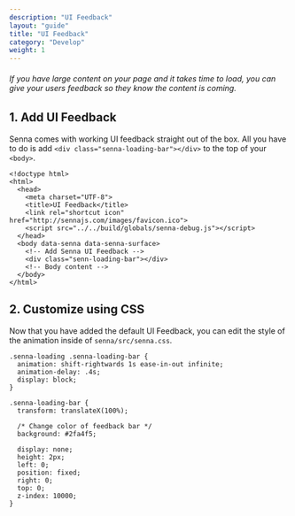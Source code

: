 ```yaml
---
description: "UI Feedback"
layout: "guide"
title: "UI Feedback"
category: "Develop"
weight: 1
---
```


<article id="default-ui-feedback">

###### If you have large content on your page and it takes time to load, you can give your users feedback so they know the content is coming.

## 1. Add UI Feedback

Senna comes with working UI feedback straight out of the box. All you have to do is add `<div class="senna-loading-bar"></div>` to the top of your `<body>`.


```
<!doctype html>
<html>
  <head>
    <meta charset="UTF-8">
    <title>UI Feedback</title>
    <link rel="shortcut icon" href="http://sennajs.com/images/favicon.ico">
    <script src="../../build/globals/senna-debug.js"></script>
  </head>
  <body data-senna data-senna-surface>
    <!-- Add Senna UI Feedback -->
    <div class="senn-loading-bar"></div>
    <!-- Body content -->
  </body>
</html>
```


</article>

<article id="customize-feedback">

## 2. Customize using CSS

Now that you have added the default UI Feedback, you can edit the style of the animation inside of `senna/src/senna.css`.


```
.senna-loading .senna-loading-bar {
  animation: shift-rightwards 1s ease-in-out infinite;
  animation-delay: .4s;
  display: block;
}

.senna-loading-bar {
  transform: translateX(100%);

  /* Change color of feedback bar */
  background: #2fa4f5;

  display: none;
  height: 2px;
  left: 0;
  position: fixed;
  right: 0;
  top: 0;
  z-index: 10000;
}
```


</article>
